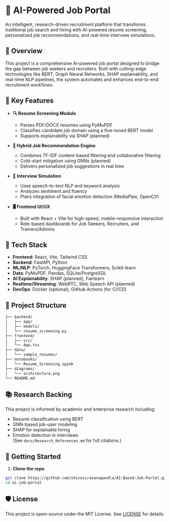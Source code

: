 # 🚀 AI-Powered Job Portal

An intelligent, research-driven recruitment platform that transforms traditional job search and hiring with AI-powered resume screening, personalized job recommendations, and real-time interview simulations.

## 📌 Overview
This project is a comprehensive AI-powered job portal designed to bridge the gap between job seekers and recruiters. Built with cutting-edge technologies like BERT, Graph Neural Networks, SHAP explainability, and real-time NLP pipelines, the system automates and enhances end-to-end recruitment workflows.

## 🧠 Key Features

- **🔍 Resume Screening Module**
  - Parses PDF/DOCX resumes using PyMuPDF
  - Classifies candidate job domain using a fine-tuned BERT model
  - Supports explainability via SHAP (planned)

- **💼 Hybrid Job Recommendation Engine**
  - Combines TF-IDF content-based filtering and collaborative filtering
  - Cold-start mitigation using GNNs (planned)
  - Delivers personalized job suggestions in real time

- **🎤 Interview Simulation**
  - Uses speech-to-text NLP and keyword analysis
  - Analyzes sentiment and fluency
  - Plans integration of facial emotion detection (MediaPipe, OpenCV)

- **🖥️ Frontend UI/UX**
  - Built with React + Vite for high-speed, mobile-responsive interaction
  - Role-based dashboards for Job Seekers, Recruiters, and Trainers/Admins

## 🧱 Tech Stack

- **Frontend**: React, Vite, Tailwind CSS  
- **Backend**: FastAPI, Python  
- **ML/NLP**: PyTorch, HuggingFace Transformers, Scikit-learn  
- **Data**: PyMuPDF, Pandas, SQLite/PostgreSQL  
- **AI Explainability**: SHAP (planned), Fairlearn  
- **Realtime/Streaming**: WebRTC, Web Speech API (planned)  
- **DevOps**: Docker (optional), GitHub Actions (for CI/CD)

## 📁 Project Structure

```bash
├── backend/
│   ├── app/
│   ├── models/
│   └── resume_screening.py
├── frontend/
│   ├── src/
│   └── App.tsx
├── data/
│   └── sample_resumes/
├── notebooks/
│   └── Resume_Screening.ipynb
├── diagrams/
│   └── architecture.png
└── README.md
```

## 📚 Research Backing

This project is informed by academic and enterprise research including:

- Resume classification using BERT  
- GNN-based job-user modeling  
- SHAP for explainable hiring  
- Emotion detection in interviews  
(See `docs/Research_References.md` for full citations.)

## 📌 Getting Started

1. **Clone the repo**  
```bash
git clone https://github.com/shivasirasanagandla/AI-Based-Job-Portal.git
cd ai-job-portal
```

## 🛡️ License

This project is open-source under the MIT License. See [LICENSE](LICENSE) for details.
